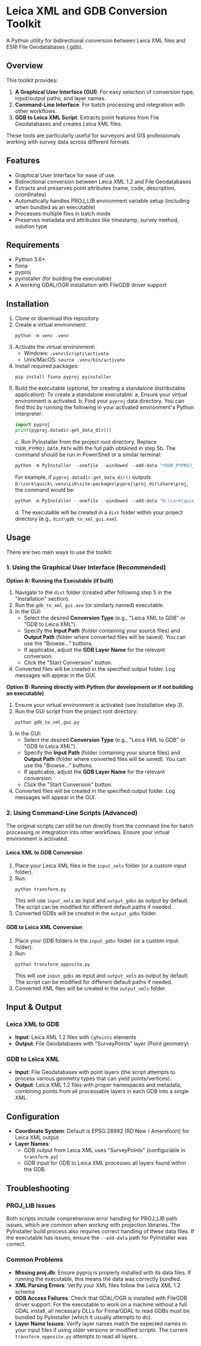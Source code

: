 # Leica XML and GDB Conversion Toolkit

A Python utility for bidirectional conversion between Leica XML files and ESRI File Geodatabases (.gdb).

## Overview

This toolkit provides:

1.  **A Graphical User Interface (GUI)**: For easy selection of conversion type, input/output paths, and layer names.
2.  **Command-Line Interface**: For batch processing and integration with other workflows.
3.  **GDB to Leica XML Script**: Extracts point features from File Geodatabases and creates Leica XML files.

These tools are particularly useful for surveyors and GIS professionals working with survey data across different formats.

## Features

- Graphical User Interface for ease of use.
- Bidirectional conversion between Leica XML 1.2 and File Geodatabases
- Extracts and preserves point attributes (name, code, description, coordinates)
- Automatically handles PROJ_LIB environment variable setup (including when bundled as an executable)
- Processes multiple files in batch mode
- Preserves metadata and attributes like timestamp, survey method, solution type

## Requirements

- Python 3.6+
- fiona
- pyproj
- pyinstaller (for building the executable)
- A working GDAL/OGR installation with FileGDB driver support

## Installation

1. Clone or download this repository
2. Create a virtual environment:
   ```
   python -m venv .venv
   ```
3. Activate the virtual environment:
   - Windows: `.venv\Scripts\activate`
   - Unix/MacOS: `source .venv/bin/activate`
4. Install required packages:
   ```
   pip install fiona pyproj pyinstaller
   ```
5. Build the executable (optional, for creating a standalone distributable application):
   To create a standalone executable:
   a. Ensure your virtual environment is activated.
   b. Find your `pyproj` data directory. You can find this by running the following in your activated environment's Python interpreter:
   ```python
   import pyproj
   print(pyproj.datadir.get_data_dir())
   ```
   c. Run PyInstaller from the project root directory. Replace `YOUR_PYPROJ_DATA_PATH` with the full path obtained in step 5b. The command should be run in PowerShell or a similar terminal:
   ```powershell
   python -m PyInstaller --onefile --windowed --add-data "YOUR_PYPROJ_DATA_PATH;pyproj/proj_dir/share/proj" gdb_to_xml_gui.py
   ```
   For example, if `pyproj.datadir.get_data_dir()` outputs `D:\core\quick\.venv\Lib\site-packages\pyproj\proj_dir\share\proj`, the command would be:
   ```powershell
   python -m PyInstaller --onefile --windowed --add-data "D:\core\quick\.venv\Lib\site-packages\pyproj\proj_dir\share\proj;pyproj/proj_dir/share/proj" gdb_to_xml_gui.py
   ```
   d. The executable will be created in a `dist` folder within your project directory (e.g., `dist\gdb_to_xml_gui.exe`).

## Usage

There are two main ways to use the toolkit:

### 1. Using the Graphical User Interface (Recommended)

**Option A: Running the Executable (if built)**

1.  Navigate to the `dist` folder (created after following step 5 in the "Installation" section).
2.  Run the `gdb_to_xml_gui.exe` (or similarly named) executable.
3.  In the GUI:
    - Select the desired **Conversion Type** (e.g., "Leica XML to GDB" or "GDB to Leica XML").
    - Specify the **Input Path** (folder containing your source files) and **Output Path** (folder where converted files will be saved). You can use the "Browse..." buttons.
    - If applicable, adjust the **GDB Layer Name** for the relevant conversion.
    - Click the "Start Conversion" button.
4.  Converted files will be created in the specified output folder. Log messages will appear in the GUI.

**Option B: Running directly with Python (for development or if not building an executable)**

1.  Ensure your virtual environment is activated (see Installation step 3).
2.  Run the GUI script from the project root directory:
    ```
    python gdb_to_xml_gui.py
    ```
3.  In the GUI:
    - Select the desired **Conversion Type** (e.g., "Leica XML to GDB" or "GDB to Leica XML").
    - Specify the **Input Path** (folder containing your source files) and **Output Path** (folder where converted files will be saved). You can use the "Browse..." buttons.
    - If applicable, adjust the **GDB Layer Name** for the relevant conversion.
    - Click the "Start Conversion" button.
4.  Converted files will be created in the specified output folder. Log messages will appear in the GUI.

### 2. Using Command-Line Scripts (Advanced)

The original scripts can still be run directly from the command line for batch processing or integration into other workflows. Ensure your virtual environment is activated.

#### Leica XML to GDB Conversion

1. Place your Leica XML files in the `input_xmls` folder (or a custom input folder).
2. Run:
   ```
   python transform.py
   ```
   This will use `input_xmls` as input and `output_gdbs` as output by default. The script can be modified for different default paths if needed.
3. Converted GDBs will be created in the `output_gdbs` folder.

#### GDB to Leica XML Conversion

1. Place your GDB folders in the `input_gdbs` folder (or a custom input folder).
2. Run:
   ```
   python transform_opposite.py
   ```
   This will use `input_gdbs` as input and `output_xmls` as output by default. The script can be modified for different default paths if needed.
3. Converted XML files will be created in the `output_xmls` folder.

## Input & Output

### Leica XML to GDB

- **Input**: Leica XML 1.2 files with `CgPoints` elements
- **Output**: File Geodatabases with "SurveyPoints" layer (Point geometry)

### GDB to Leica XML

- **Input**: File Geodatabases with point layers (the script attempts to process various geometry types that can yield points/vertices).
- **Output**: Leica XML 1.2 files with proper namespaces and metadata, combining points from all processable layers in each GDB into a single XML.

## Configuration

- **Coordinate System**: Default is EPSG:28992 (RD New / Amersfoort) for Leica XML output.
- **Layer Names**:
  - GDB output from Leica XML uses "SurveyPoints" (configurable in `transform.py`)
  - GDB input for GDB to Leica XML processes all layers found within the GDB.

## Troubleshooting

### PROJ_LIB Issues

Both scripts include comprehensive error handling for PROJ_LIB path issues, which are common when working with projection libraries. The PyInstaller build process also requires correct handling of these data files. If the executable has issues, ensure the `--add-data` path for PyInstaller was correct.

### Common Problems

- **Missing proj.db**: Ensure pyproj is properly installed with its data files. If running the executable, this means the data was correctly bundled.
- **XML Parsing Errors**: Verify your XML files follow the Leica XML 1.2 schema
- **GDB Access Failures**: Check that GDAL/OGR is installed with FileGDB driver support. For the executable to work on a machine without a full GDAL install, all necessary DLLs for Fiona/GDAL to read GDBs must be bundled by PyInstaller (which it usually attempts to do).
- **Layer Name Issues**: Verify layer names match the expected names in your input files if using older versions or modified scripts. The current `transform_opposite.py` attempts to read all layers.

